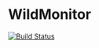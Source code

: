 # WildMonitor

[![Build Status](https://travis-ci.org/ddubson/wild-monitor.svg?branch=master)](https://travis-ci.org/ddubson/wild-monitor)